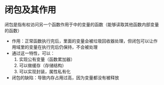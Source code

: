 # 闭包及其作用
闭包是指有权访问另一个函数作用于中的变量的函数（能够读取其他函数内部变量的函数）
* 作用：正常函数执行完后，里面的变量会被垃圾回收器处理，但闭包可以让作用域里的变量在执行完后仍保持，不会被处理
* 通过这一特性，可以：
  1. 实现公有变量（函数累加器）
	2. 可以做缓存（存储结构）
	3. 可以实现封装，属性私有化
* 闭包的缺陷：导致内存占用过高，因为变量都没有被释放